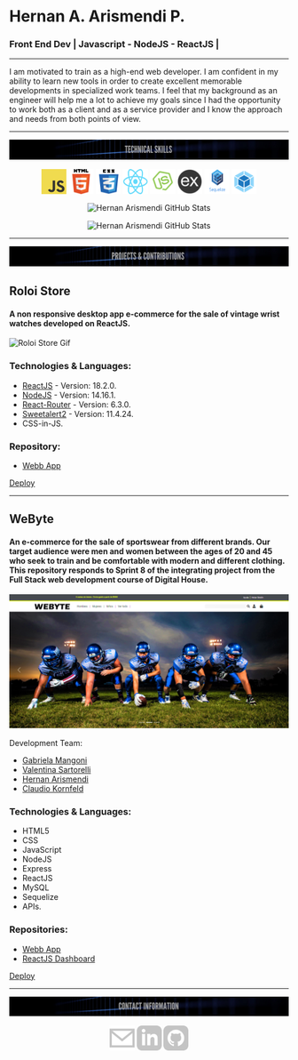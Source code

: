 # Hernan A. Arismendi P.
### Front End Dev | Javascript - NodeJS - ReactJS |

---


I am motivated to train as a high-end web developer. I am confident in my ability to learn new tools in order to create excellent memorable developments in specialized work teams. I feel that my background as an engineer will help me a lot to achieve my goals since I had the opportunity to work both as a client and as a service provider and I know the approach and needs from both points of view.


---

<img src="https://github.com/Haap92/Haap92/blob/main/img/banner/skills.png"/>
<p align="center">
  <img src="https://github.com/Haap92/Haap92/blob/main/img/skills/javascript.png" width="45" height="45" align="center"/>
  <img src="https://github.com/Haap92/Haap92/blob/main/img/skills//html5.png" width="45" height="45" align="center"/>
  <img src="https://github.com/Haap92/Haap92/blob/main/img/skills/css.png" width="45" height="45" align="center"/>
  <img src="https://github.com/Haap92/Haap92/blob/main/img/skills/react.png" width="45" height="45" align="center"/>
  <img src="https://github.com/Haap92/Haap92/blob/main/img/skills/nodejs.png" width="45" height="45" align="center"/>
  <img src="https://github.com/Haap92/Haap92/blob/main/img/skills/express.png" width="45" height="45" align="center"/>
  <img src="https://github.com/Haap92/Haap92/blob/main/img/skills/sequelize.png" width="45" height="45" align="center"/>
  <img src="https://github.com/Haap92/Haap92/blob/main/img/skills/webpack.png" width="45" height="45" align="center"/>
</p> 

<p align="center">
    <img align="center" alt="Hernan Arismendi GitHub Stats" src="https://github-readme-stats.vercel.app/api?username=Haap92&show_icons=true&count_private=true&theme=nightowl" />
</p> 

<p align="center">
    <img align="center" alt="Hernan Arismendi GitHub Stats" src="https://github-readme-stats.vercel.app/api/top-langs/?username=Haap92&layout=compact&theme=nightowl" />
</p>

---

<img src="https://github.com/Haap92/Haap92/blob/main/img/banner/projects.png"/>

## Roloi Store

#### A non responsive desktop app e-commerce for the sale of vintage wrist watches developed on ReactJS.

![Roloi Store Gif](https://media3.giphy.com/media/TIoGdr8UnfDNlR6oYQ/giphy.gif)

### Technologies & Languages:
- [ReactJS](https://es.reactjs.org/) - Version: 18.2.0.
- [NodeJS](https://nodejs.org/es/) - Version: 14.16.1.
- [React-Router](https://v5.reactrouter.com/web/guides/quick-start) - Version: 6.3.0.
- [Sweetalert2](https://sweetalert2.github.io/) - Version: 11.4.24.
- CSS-in-JS.

### Repository:
- [Webb App](https://github.com/Haap92/roloi-arismendi)

[Deploy](https://roloistore.vercel.app/)

---

## WeByte

#### An e-commerce for the sale of sportswear from different brands. Our target audience were men and women between the ages of 20 and 45 who seek to train and be comfortable with modern and different clothing. This repository responds to Sprint 8 of the integrating project from the Full Stack web development course of Digital House.

<img src="https://github.com/Haap92/Haap92/blob/main/img/previews/webyte.png"/>

Development Team:
- [Gabriela Mangoni](https://github.com/gabyMangoni)
- [Valentina Sartorelli](https://github.com/valensartorelli)
- [Hernan Arismendi](https://github.com/Haap92)
- [Claudio Kornfeld](https://github.com/claudioKornfeld)

### Technologies & Languages: 
- HTML5
- CSS
- JavaScript
- NodeJS 
- Express
- ReactJS
- MySQL
- Sequelize
- APIs.

### Repositories:
- [Webb App](https://github.com/Haap92/grupo_4_WeByte)
- [ReactJS Dashboard](https://github.com/Haap92/grupo_4_WeByte_dashboard)

[Deploy](https://grupo-4-webyte.herokuapp.com/) 

---

<img src="https://github.com/Haap92/Haap92/blob/main/img/banner/contact.png"/>

<p align="center">
  <a href ="mailto:haap92@gmail.com"><img alt="Haap92's Email" src="https://github.com/Haap92/Haap92/blob/main/img/social/Email.png" width="45" height="45"></a>
  <a href ="https://www.linkedin.com/in/hernanarismendi/" rel="nofollow" target="_blank"><img alt="Haap92's LinkedIn" src="https://github.com/Haap92/Haap92/blob/main/img/social/LinkedIn.png" width="45" height="45"></a>
  <a href ="https://www.github.com/Haap92/" rel="nofollow" target="_blank"><img alt="Haap92's GitHub" src="https://github.com/Haap92/Haap92/blob/main/img/social/gitHub.png" width="45" height="45"></a>
 </p>
<!--
**Haap92/Haap92** is a ✨ _special_ ✨ repository because its `README.md` (this file) appears on your GitHub profile.

Here are some ideas to get you started:

- 🔭 I’m currently working on ...
- 🌱 I’m currently learning ...
- 👯 I’m looking to collaborate on ...
- 🤔 I’m looking for help with ...
- 💬 Ask me about ...
- 📫 How to reach me: ...
- 😄 Pronouns: ...
- ⚡ Fun fact: ...
-->
